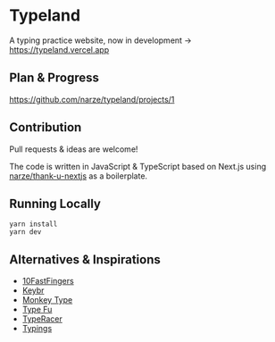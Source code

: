 # Typeland

A typing practice website, now in development -> https://typeland.vercel.app

## Plan & Progress

https://github.com/narze/typeland/projects/1

## Contribution

Pull requests & ideas are welcome!

The code is written in JavaScript & TypeScript based on Next.js using [narze/thank-u-nextjs](https://github.com/narze/thank-u-nextjs) as a boilerplate.

## Running Locally

```shell
yarn install
yarn dev
```

## Alternatives & Inspirations

- [10FastFingers](https://10fastfingers.com)
- [Keybr](https://keybr.com)
- [Monkey Type](https://monkey-type.com)
- [Type Fu](http://type-fu.com)
- [TypeRacer](https://typeracer.com)
- [Typings](https://typings.gg)

